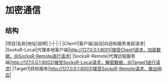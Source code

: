 # 加密通信
## 结构
|项目|名称|地址|说明|
|-|-|-|
|Client1|客户端|自动|向目标服务发起请求|
|SocksR-Local|代理本地客户端|http://127.0.0.1:8001|接受Client1请求，加密数据，向SocksR-Remote进行请求|
|SocksR-Remote|代理远程服务端|http://127.0.0.1:8002|接受SocksR-Local请求，解密数据，向Target1进行请求|
|Target1|目标服务|http://127.0.0.1:8003|接受SocksR-Remote请求，做出响应|
